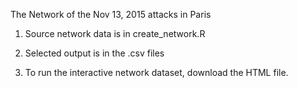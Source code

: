 The Network of the Nov 13, 2015 attacks in Paris

1. Source network data is in 
create_network.R

2. Selected output is in the .csv files

3. To run the interactive network dataset, download the HTML file.

